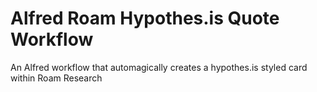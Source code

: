 # Alfred Roam Hypothes.is Quote Workflow
 An Alfred workflow that automagically creates a hypothes.is styled card within Roam Research
